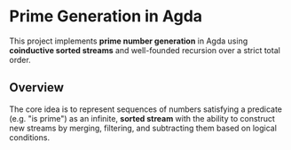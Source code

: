 # Prime Generation in Agda

This project implements **prime number generation** in Agda using **coinductive sorted streams** and well-founded recursion over a strict total order.

## Overview

The core idea is to represent sequences of numbers satisfying a predicate (e.g. "is prime") as an infinite, **sorted stream** with the ability to construct new streams by merging, filtering, and subtracting them based on logical conditions.